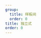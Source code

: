 ```yaml
---
group:
  title: 样板间
  order: 0
title: 独立式
order: 0
---
```


<code src="./independent.tsx" title="独立 WebApp 模式" compact iframe="600"></code>
